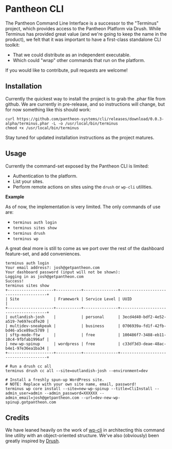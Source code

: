 Pantheon CLI
============

The Pantheon Command Line Interface is a successor to the "Terminus" project, which provides access to the Pantheon Platform via Drush. While Terminus has provided great value (and we're going to keep the name in the product), we felt that it was important to have a first-class standalone CLI toolkit:

- That we could distribute as an independent executable.
- Which could "wrap" other commands that run on the platform.

If you would like to contribute, pull requests are welcome!

Installation
------------

Currently the quickest way to install the project is to grab the .phar file from github. We are currently in pre-release, and so instructions will change, but for now something like this should work:

```
curl https://github.com/pantheon-systems/cli/releases/download/0.0.3-alpha/terminus.phar -L -o /usr/local/bin/terminus
chmod +x /usr/local/bin/terminus
```

Stay tuned for updated installation instructions as the project matures.

Usage
-----

Currently the command-set exposed by the Pantheon CLI is limited:

- Authentication to the platform.
- List your sites.
- Perform remote actions on sites using the ```drush``` or ```wp-cli``` utilities.

**Example**

As of now, the implementation is very limited. The only commands of use are:

- ```terminus auth login```
- ```terminus sites show```
- ```terminus drush```
- ```terminus wp```

A great deal more is still to come as we port over the rest of the dashboard feature-set, and add conveniences.

```
terminus auth login
Your email address?: josh@getpantheon.com
Your dashboard password (input will not be shown):
Logging in as josh@getpantheon.com
Success!
terminus sites show
+--------------------+-----------+---------------+--------------------------------------+
| Site               | Framework | Service Level | UUID                                 |
+--------------------+-----------+---------------+--------------------------------------+
| outlandish-josh    |           | personal      | 3ecd4d40-bdf2-4e52-a519-7e697ecdfe20 |
| multidev-sneakpeak |           | business      | 0706939a-fd1f-42fb-bd46-a5ce89ac5789 |
| sftp-mode-ftw      |           | free          | 100486f7-3488-eb11-10c4-9fbfab1996af |
| new-wp-spinup      | wordpress | free          | c33df3d3-deae-48ac-b4e1-97e36ea1ba34 |
+--------------------+-----------+---------------+--------------------------------------+

# Run a drush cc all
terminus drush cc all --site=outlandish-josh --environment=dev

# Install a freshly spun-up WordPress site.
# NOTE: Replace with your own site name, email, password!
terminus wp core install --site=new-wp-spinup --title=CliInstall --admin_user=admin --admin_password=XXXXXX --admin_email=josh@getpantheon.com --url=dev-new-wp-spinup.gotpantheon.com
```

Credits
-------
We have leaned heavily on the work of [wp-cli](http://wp-cli.org/) in architecting this command line utility with an object-oriented structure. We've also (obviously) been greatly inspired by [Drush](http://drush.ws/).
